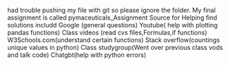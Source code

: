 had trouble pushing my file with git so please ignore the folder. My final assignment is called pymaceuticals_Assignment
Source for Helping find solutions includd 
Google (general questions) 
Youtube( help with plotting pandas functions) 
Class videos (read cvs files,Formulas,if functions) 
W3Schools.com(understand certain functions) 
Stack overflow(countings unique values in python) 
Class studygroup(Went over previous class vods and talk code) 
Chatgbt(help with python errors)
